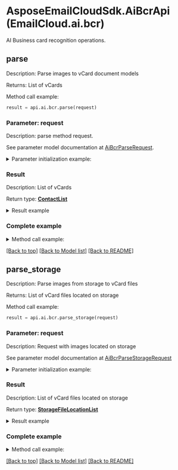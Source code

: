 # AsposeEmailCloudSdk.AiBcrApi (EmailCloud.ai.bcr)

AI Business card recognition operations.

<a name="parse"></a>
## parse

Description: Parse images to vCard document models             

Returns: List of vCards

Method call example:
```python
result = api.ai.bcr.parse(request)
```

### Parameter: request

Description: parse method request.

See parameter model documentation at [AiBcrParseRequest](AiBcrParseRequest.md).

<details>
    <summary>Parameter initialization example:</summary>
    
```python
request = models.AiBcrParseRequest(
    file='/path/to/image.png',
    countries='us',
    languages='en',
    is_single=True)
```

</details>

### Result

Description: List of vCards

Return type: [**ContactList**](ContactList.md)

<details>
    <summary>Result example</summary>

```python
result = models.ContactList(
    value=[
        models.ContactDto(
            attachments=[
                models.Attachment(
                    name='attachment.txt',
                    base64_data='U29tZSBmaWxlIGNvbnRlbnQ=')],
            display_name='Alex Thomas',
            email_addresses=[
                models.EmailAddress(
                    category=models.EnumWithCustomOfEmailAddressCategory(
                        value='Custom',
                        description='Partners'),
                    display_name='Alex Thomas Partners',
                    preferred=True,
                    address='email@aspose.com')],
            gender='Male',
            given_name='Alex',
            phone_numbers=[
                models.PhoneNumber(
                    category=models.EnumWithCustomOfPhoneNumberCategory(
                        value='Office'),
                    number='+49 211 4247 21',
                    preferred=True)],
            profession='GENERAL DIRECTOR',
            surname='Thomas',
            urls=[
                models.Url(
                    category=models.EnumWithCustomOfUrlCategory(
                        value='Work'),
                    preferred=True,
                    href='www.aspose.com')])])
```
</details>

### Complete example

<details>
    <summary>Method call example:</summary>

```python
api = EmailCloud(client_secret, client_id)

// Prepare parameters:
request = models.AiBcrParseRequest(
    file='/path/to/image.png',
    countries='us',
    languages='en',
    is_single=True)

// Call method:
result = api.ai.bcr.parse(request)

// Result example:
result = models.ContactList(
    value=[
        models.ContactDto(
            attachments=[
                models.Attachment(
                    name='attachment.txt',
                    base64_data='U29tZSBmaWxlIGNvbnRlbnQ=')],
            display_name='Alex Thomas',
            email_addresses=[
                models.EmailAddress(
                    category=models.EnumWithCustomOfEmailAddressCategory(
                        value='Custom',
                        description='Partners'),
                    display_name='Alex Thomas Partners',
                    preferred=True,
                    address='email@aspose.com')],
            gender='Male',
            given_name='Alex',
            phone_numbers=[
                models.PhoneNumber(
                    category=models.EnumWithCustomOfPhoneNumberCategory(
                        value='Office'),
                    number='+49 211 4247 21',
                    preferred=True)],
            profession='GENERAL DIRECTOR',
            surname='Thomas',
            urls=[
                models.Url(
                    category=models.EnumWithCustomOfUrlCategory(
                        value='Work'),
                    preferred=True,
                    href='www.aspose.com')])])
```

</details>

[[Back to top]](#) [[Back to Model list]](Models.md) [[Back to README]](README.md)
<a name="parse_storage"></a>
## parse_storage

Description: Parse images from storage to vCard files             

Returns: List of vCard files located on storage

Method call example:
```python
result = api.ai.bcr.parse_storage(request)
```

### Parameter: request

Description: Request with images located on storage

See parameter model documentation at [AiBcrParseStorageRequest](AiBcrParseStorageRequest.md)

<details>
    <summary>Parameter initialization example:</summary>
    
```python
request = models.AiBcrParseStorageRequest(
    out_folder=models.StorageFolderLocation(
        storage='First Storage',
        folder_path='VCard/files/produced/by/parser/will/be/placed/here'),
    images=[
        models.AiBcrImageStorageFile(
            file=models.StorageFileLocation(
                file_name='VCardScanImage.jpg',
                storage='First Storage',
                folder_path='image/location/on/storage'),
            is_single=True)])
```

</details>

### Result

Description: List of vCard files located on storage

Return type: [**StorageFileLocationList**](StorageFileLocationList.md)

<details>
    <summary>Result example</summary>

```python
result = models.StorageFileLocationList(
    value=[
        models.StorageFileLocation(
            file_name='fileOnStorage.txt',
            storage='First Storage',
            folder_path='file/location/folder/on/storage')])
```
</details>

### Complete example

<details>
    <summary>Method call example:</summary>

```python
api = EmailCloud(client_secret, client_id)

// Prepare parameters:
request = models.AiBcrParseStorageRequest(
    out_folder=models.StorageFolderLocation(
        storage='First Storage',
        folder_path='VCard/files/produced/by/parser/will/be/placed/here'),
    images=[
        models.AiBcrImageStorageFile(
            file=models.StorageFileLocation(
                file_name='VCardScanImage.jpg',
                storage='First Storage',
                folder_path='image/location/on/storage'),
            is_single=True)])

// Call method:
result = api.ai.bcr.parse_storage(request)

// Result example:
result = models.StorageFileLocationList(
    value=[
        models.StorageFileLocation(
            file_name='fileOnStorage.txt',
            storage='First Storage',
            folder_path='file/location/folder/on/storage')])
```

</details>

[[Back to top]](#) [[Back to Model list]](Models.md) [[Back to README]](README.md)

